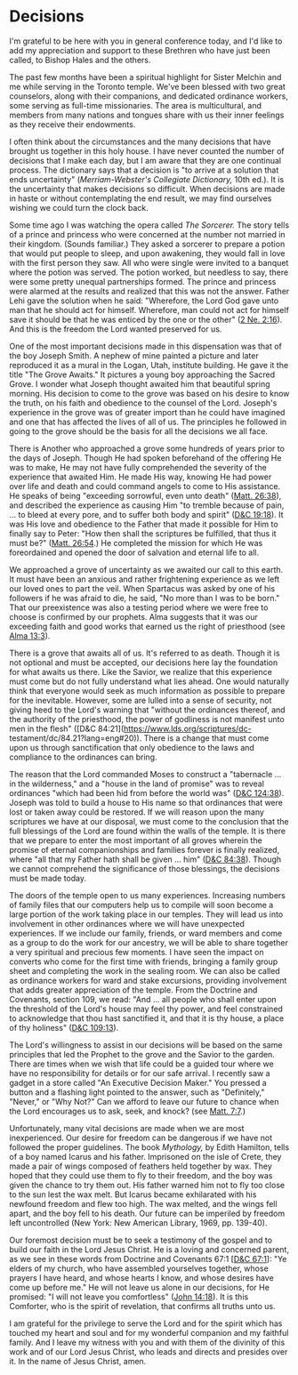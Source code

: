 # Decisions

I'm grateful to be here with you in general conference today, and I'd like to
add my appreciation and support to these Brethren who have just been called,
to Bishop Hales and the others.

The past few months have been a spiritual highlight for Sister Melchin and me
while serving in the Toronto temple. We've been blessed with two great
counselors, along with their companions, and dedicated ordinance workers, some
serving as full-time missionaries. The area is multicultural, and members from
many nations and tongues share with us their inner feelings as they receive
their endowments.

I often think about the circumstances and the many decisions that have brought
us together in this holy house. I have never counted the number of decisions
that I make each day, but I am aware that they are one continual process. The
dictionary says that a decision is "to arrive at a solution that ends
uncertainty" (_Merriam-Webster's Collegiate Dictionary,_ 10th ed.). It is the
uncertainty that makes decisions so difficult. When decisions are made in
haste or without contemplating the end result, we may find ourselves wishing
we could turn the clock back.

Some time ago I was watching the opera called _The Sorcerer._ The story tells
of a prince and princess who were concerned at the number not married in their
kingdom. (Sounds familiar.) They asked a sorcerer to prepare a potion that
would put people to sleep, and upon awakening, they would fall in love with
the first person they saw. All who were single were invited to a banquet where
the potion was served. The potion worked, but needless to say, there were some
pretty unequal partnerships formed. The prince and princess were alarmed at
the results and realized that this was not the answer. Father Lehi gave the
solution when he said: "Wherefore, the Lord God gave unto man that he should
act for himself. Wherefore, man could not act for himself save it should be
that he was enticed by the one or the other" ([2 Ne.
2:16](https://www.lds.org/scriptures/bofm/2-ne/2.16?lang=eng#15)). And this is
the freedom the Lord wanted preserved for us.

One of the most important decisions made in this dispensation was that of the
boy Joseph Smith. A nephew of mine painted a picture and later reproduced it
as a mural in the Logan, Utah, institute building. He gave it the title "The
Grove Awaits." It pictures a young boy approaching the Sacred Grove. I wonder
what Joseph thought awaited him that beautiful spring morning. His decision to
come to the grove was based on his desire to know the truth, on his faith and
obedience to the counsel of the Lord. Joseph's experience in the grove was of
greater import than he could have imagined and one that has affected the lives
of all of us. The principles he followed in going to the grove should be the
basis for all the decisions we all face.

There is Another who approached a grove some hundreds of years prior to the
days of Joseph. Though He had spoken beforehand of the offering He was to
make, He may not have fully comprehended the severity of the experience that
awaited Him. He made His way, knowing He had power over life and death and
could command angels to come to His assistance. He speaks of being "exceeding
sorrowful, even unto death" ([Matt.
26:38](https://www.lds.org/scriptures/nt/matt/26.38?lang=eng#37)), and
described the experience as causing Him "to tremble because of pain, ... to
bleed at every pore, and to suffer both body and spirit" ([D&amp;C
19:18](https://www.lds.org/scriptures/dc-testament/dc/19.18?lang=eng#17)). It
was His love and obedience to the Father that made it possible for Him to
finally say to Peter: "How then shall the scriptures be fulfilled, that thus
it must be?" ([Matt.
26:54](https://www.lds.org/scriptures/nt/matt/26.54?lang=eng#53).) He
completed the mission for which He was foreordained and opened the door of
salvation and eternal life to all.

We approached a grove of uncertainty as we awaited our call to this earth. It
must have been an anxious and rather frightening experience as we left our
loved ones to part the veil. When Spartacus was asked by one of his followers
if he was afraid to die, he said, "No more than I was to be born." That our
preexistence was also a testing period where we were free to choose is
confirmed by our prophets. Alma suggests that it was our exceeding faith and
good works that earned us the right of priesthood (see [Alma
13:3](https://www.lds.org/scriptures/bofm/alma/13.3?lang=eng#2)).

There is a grove that awaits all of us. It's referred to as death. Though it
is not optional and must be accepted, our decisions here lay the foundation
for what awaits us there. Like the Savior, we realize that this experience
must come but do not fully understand what lies ahead. One would naturally
think that everyone would seek as much information as possible to prepare for
the inevitable. However, some are lulled into a sense of security, not giving
heed to the Lord's warning that "without the ordinances thereof, and the
authority of the priesthood, the power of godliness is not manifest unto men
in the flesh" ([D&amp;C 84:21](https://www.lds.org/scriptures/dc-
testament/dc/84.21?lang=eng#20)). There is a change that must come upon us
through sanctification that only obedience to the laws and compliance to the
ordinances can bring.

The reason that the Lord commanded Moses to construct a "tabernacle ... in the
wilderness," and a "house in the land of promise" was to reveal ordinances
"which had been hid from before the world was" ([D&amp;C
124:38](https://www.lds.org/scriptures/dc-testament/dc/124.38?lang=eng#37)).
Joseph was told to build a house to His name so that ordinances that were lost
or taken away could be restored. If we will reason upon the many scriptures we
have at our disposal, we must come to the conclusion that the full blessings
of the Lord are found within the walls of the temple. It is there that we
prepare to enter the most important of all groves wherein the promise of
eternal companionships and families forever is finally realized, where "all
that my Father hath shall be given ... him" ([D&amp;C
84:38](https://www.lds.org/scriptures/dc-testament/dc/84.38?lang=eng#37)).
Though we cannot comprehend the significance of those blessings, the decisions
must be made today.

The doors of the temple open to us many experiences. Increasing numbers of
family files that our computers help us to compile will soon become a large
portion of the work taking place in our temples. They will lead us into
involvement in other ordinances where we will have unexpected experiences. If
we include our family, friends, or ward members and come as a group to do the
work for our ancestry, we will be able to share together a very spiritual and
precious few moments. I have seen the impact on converts who come for the
first time with friends, bringing a family group sheet and completing the work
in the sealing room. We can also be called as ordinance workers for ward and
stake excursions, providing involvement that adds greater appreciation of the
temple. From the Doctrine and Covenants, section 109, we read: "And ... all
people who shall enter upon the threshold of the Lord's house may feel thy
power, and feel constrained to acknowledge that thou hast sanctified it, and
that it is thy house, a place of thy holiness" ([D&amp;C
109:13](https://www.lds.org/scriptures/dc-testament/dc/109.13?lang=eng#12)).

The Lord's willingness to assist in our decisions will be based on the same
principles that led the Prophet to the grove and the Savior to the garden.
There are times when we wish that life could be a guided tour where we have no
responsibility for details or for our safe arrival. I recently saw a gadget in
a store called "An Executive Decision Maker." You pressed a button and a
flashing light pointed to the answer, such as "Definitely," "Never," or "Why
Not?" Can we afford to leave our future to chance when the Lord encourages us
to ask, seek, and knock? (see [Matt.
7:7](https://www.lds.org/scriptures/nt/matt/7.7?lang=eng#6).)

Unfortunately, many vital decisions are made when we are most inexperienced.
Our desire for freedom can be dangerous if we have not followed the proper
guidelines. The book _Mythology,_ by Edith Hamilton, tells of a boy named
Icarus and his father. Imprisoned on the isle of Crete, they made a pair of
wings composed of feathers held together by wax. They hoped that they could
use them to fly to their freedom, and the boy was given the chance to try them
out. His father warned him not to fly too close to the sun lest the wax melt.
But Icarus became exhilarated with his newfound freedom and flew too high. The
wax melted, and the wings fell apart, and the boy fell to his death. Our
future can be imperiled by freedom left uncontrolled (New York: New American
Library, 1969, pp. 139-40).

Our foremost decision must be to seek a testimony of the gospel and to build
our faith in the Lord Jesus Christ. He is a loving and concerned parent, as we
see in these words from Doctrine and Covenants 67:1 [[D&amp;C
67:1](https://www.lds.org/scriptures/dc-testament/dc/67.1?lang=eng#0)]: "Ye
elders of my church, who have assembled yourselves together, whose prayers I
have heard, and whose hearts I know, and whose desires have come up before
me." He will not leave us alone in our decisions, for He promised: "I will not
leave you comfortless" ([John
14:18](https://www.lds.org/scriptures/nt/john/14.18?lang=eng#17)). It is this
Comforter, who is the spirit of revelation, that confirms all truths unto us.

I am grateful for the privilege to serve the Lord and for the spirit which has
touched my heart and soul and for my wonderful companion and my faithful
family. And I leave my witness with you and with them of the divinity of this
work and of our Lord Jesus Christ, who leads and directs and presides over it.
In the name of Jesus Christ, amen.

